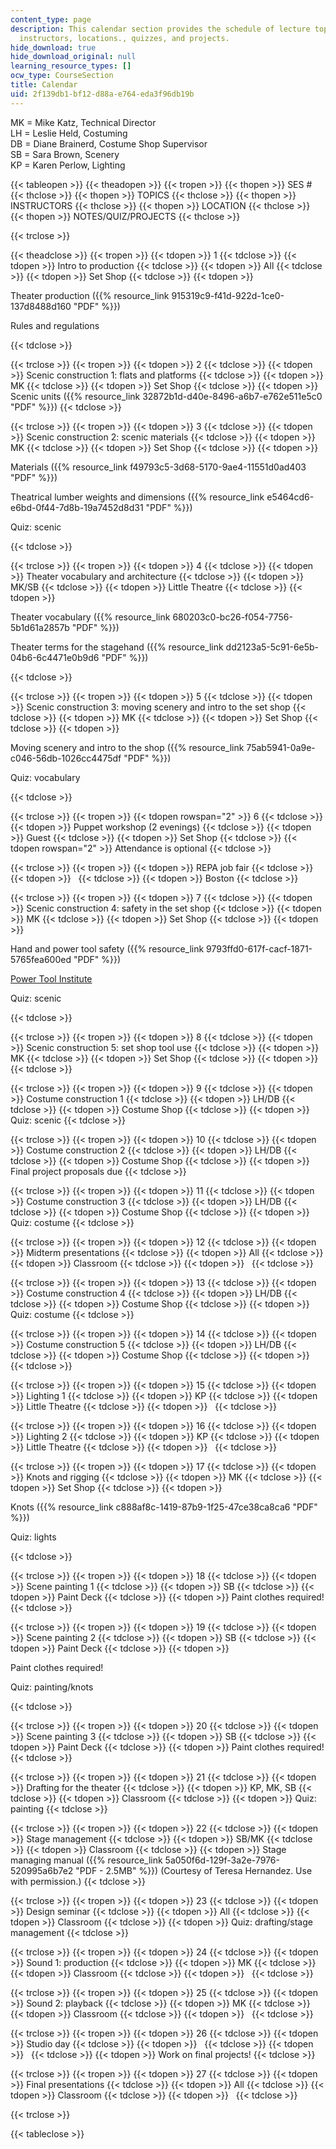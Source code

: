 ```yaml
---
content_type: page
description: This calendar section provides the schedule of lecture topics, lab hours,
  instructors, locations., quizzes, and projects.
hide_download: true
hide_download_original: null
learning_resource_types: []
ocw_type: CourseSection
title: Calendar
uid: 2f139db1-bf12-d88a-e764-eda3f96db19b
---
```


MK = Mike Katz, Technical Director  
LH = Leslie Held, Costuming  
DB = Diane Brainerd, Costume Shop Supervisor  
SB = Sara Brown, Scenery  
KP = Karen Perlow, Lighting

{{< tableopen >}}
{{< theadopen >}}
{{< tropen >}}
{{< thopen >}}
SES #
{{< thclose >}}
{{< thopen >}}
TOPICS
{{< thclose >}}
{{< thopen >}}
INSTRUCTORS
{{< thclose >}}
{{< thopen >}}
LOCATION
{{< thclose >}}
{{< thopen >}}
NOTES/QUIZ/PROJECTS
{{< thclose >}}

{{< trclose >}}

{{< theadclose >}}
{{< tropen >}}
{{< tdopen >}}
1
{{< tdclose >}}
{{< tdopen >}}
Intro to production
{{< tdclose >}}
{{< tdopen >}}
All
{{< tdclose >}}
{{< tdopen >}}
Set Shop
{{< tdclose >}}
{{< tdopen >}}


Theater production ({{% resource_link 915319c9-f41d-922d-1ce0-137d8488d160 "PDF" %}})

Rules and regulations


{{< tdclose >}}

{{< trclose >}}
{{< tropen >}}
{{< tdopen >}}
2
{{< tdclose >}}
{{< tdopen >}}
Scenic construction 1: flats and platforms
{{< tdclose >}}
{{< tdopen >}}
MK
{{< tdclose >}}
{{< tdopen >}}
Set Shop
{{< tdclose >}}
{{< tdopen >}}
Scenic units ({{% resource_link 32872b1d-d40e-8496-a6b7-e762e511e5c0 "PDF" %}})
{{< tdclose >}}

{{< trclose >}}
{{< tropen >}}
{{< tdopen >}}
3
{{< tdclose >}}
{{< tdopen >}}
Scenic construction 2: scenic materials
{{< tdclose >}}
{{< tdopen >}}
MK
{{< tdclose >}}
{{< tdopen >}}
Set Shop
{{< tdclose >}}
{{< tdopen >}}


Materials ({{% resource_link f49793c5-3d68-5170-9ae4-11551d0ad403 "PDF" %}})

Theatrical lumber weights and dimensions ({{% resource_link e5464cd6-e6bd-0f44-7d8b-19a7452d8d31 "PDF" %}})

Quiz: scenic


{{< tdclose >}}

{{< trclose >}}
{{< tropen >}}
{{< tdopen >}}
4
{{< tdclose >}}
{{< tdopen >}}
Theater vocabulary and architecture
{{< tdclose >}}
{{< tdopen >}}
MK/SB
{{< tdclose >}}
{{< tdopen >}}
Little Theatre
{{< tdclose >}}
{{< tdopen >}}


Theater vocabulary ({{% resource_link 680203c0-bc26-f054-7756-5b1d61a2857b "PDF" %}})

Theater terms for the stagehand ({{% resource_link dd2123a5-5c91-6e5b-04b6-6c4471e0b9d6 "PDF" %}})


{{< tdclose >}}

{{< trclose >}}
{{< tropen >}}
{{< tdopen >}}
5
{{< tdclose >}}
{{< tdopen >}}
Scenic construction 3: moving scenery and intro to the set shop
{{< tdclose >}}
{{< tdopen >}}
MK
{{< tdclose >}}
{{< tdopen >}}
Set Shop
{{< tdclose >}}
{{< tdopen >}}


Moving scenery and intro to the shop ({{% resource_link 75ab5941-0a9e-c046-56db-1026cc4475df "PDF" %}})

Quiz: vocabulary


{{< tdclose >}}

{{< trclose >}}
{{< tropen >}}
{{< tdopen rowspan="2" >}}
6
{{< tdclose >}}
{{< tdopen >}}
Puppet workshop (2 evenings)
{{< tdclose >}}
{{< tdopen >}}
Guest
{{< tdclose >}}
{{< tdopen >}}
Set Shop
{{< tdclose >}}
{{< tdopen rowspan="2" >}}
Attendance is optional
{{< tdclose >}}

{{< trclose >}}
{{< tropen >}}
{{< tdopen >}}
REPA job fair
{{< tdclose >}}
{{< tdopen >}}
 
{{< tdclose >}}
{{< tdopen >}}
Boston
{{< tdclose >}}

{{< trclose >}}
{{< tropen >}}
{{< tdopen >}}
7
{{< tdclose >}}
{{< tdopen >}}
Scenic construction 4: safety in the set shop
{{< tdclose >}}
{{< tdopen >}}
MK
{{< tdclose >}}
{{< tdopen >}}
Set Shop
{{< tdclose >}}
{{< tdopen >}}


Hand and power tool safety ({{% resource_link 9793ffd0-617f-cacf-1871-5765fea600ed "PDF" %}})

[Power Tool Institute](http://www.powertoolinstitute.com/)

Quiz: scenic


{{< tdclose >}}

{{< trclose >}}
{{< tropen >}}
{{< tdopen >}}
8
{{< tdclose >}}
{{< tdopen >}}
Scenic construction 5: set shop tool use
{{< tdclose >}}
{{< tdopen >}}
MK
{{< tdclose >}}
{{< tdopen >}}
Set Shop
{{< tdclose >}}
{{< tdopen >}}
 
{{< tdclose >}}

{{< trclose >}}
{{< tropen >}}
{{< tdopen >}}
9
{{< tdclose >}}
{{< tdopen >}}
Costume construction 1
{{< tdclose >}}
{{< tdopen >}}
LH/DB
{{< tdclose >}}
{{< tdopen >}}
Costume Shop
{{< tdclose >}}
{{< tdopen >}}
Quiz: scenic
{{< tdclose >}}

{{< trclose >}}
{{< tropen >}}
{{< tdopen >}}
10
{{< tdclose >}}
{{< tdopen >}}
Costume construction 2
{{< tdclose >}}
{{< tdopen >}}
LH/DB
{{< tdclose >}}
{{< tdopen >}}
Costume Shop
{{< tdclose >}}
{{< tdopen >}}
Final project proposals due
{{< tdclose >}}

{{< trclose >}}
{{< tropen >}}
{{< tdopen >}}
11
{{< tdclose >}}
{{< tdopen >}}
Costume construction 3
{{< tdclose >}}
{{< tdopen >}}
LH/DB
{{< tdclose >}}
{{< tdopen >}}
Costume Shop
{{< tdclose >}}
{{< tdopen >}}
Quiz: costume
{{< tdclose >}}

{{< trclose >}}
{{< tropen >}}
{{< tdopen >}}
12
{{< tdclose >}}
{{< tdopen >}}
Midterm presentations
{{< tdclose >}}
{{< tdopen >}}
All
{{< tdclose >}}
{{< tdopen >}}
Classroom
{{< tdclose >}}
{{< tdopen >}}
 
{{< tdclose >}}

{{< trclose >}}
{{< tropen >}}
{{< tdopen >}}
13
{{< tdclose >}}
{{< tdopen >}}
Costume construction 4
{{< tdclose >}}
{{< tdopen >}}
LH/DB
{{< tdclose >}}
{{< tdopen >}}
Costume Shop
{{< tdclose >}}
{{< tdopen >}}
Quiz: costume
{{< tdclose >}}

{{< trclose >}}
{{< tropen >}}
{{< tdopen >}}
14
{{< tdclose >}}
{{< tdopen >}}
Costume construction 5
{{< tdclose >}}
{{< tdopen >}}
LH/DB
{{< tdclose >}}
{{< tdopen >}}
Costume Shop
{{< tdclose >}}
{{< tdopen >}}
 
{{< tdclose >}}

{{< trclose >}}
{{< tropen >}}
{{< tdopen >}}
15
{{< tdclose >}}
{{< tdopen >}}
Lighting 1
{{< tdclose >}}
{{< tdopen >}}
KP
{{< tdclose >}}
{{< tdopen >}}
Little Theatre
{{< tdclose >}}
{{< tdopen >}}
 
{{< tdclose >}}

{{< trclose >}}
{{< tropen >}}
{{< tdopen >}}
16
{{< tdclose >}}
{{< tdopen >}}
Lighting 2
{{< tdclose >}}
{{< tdopen >}}
KP
{{< tdclose >}}
{{< tdopen >}}
Little Theatre
{{< tdclose >}}
{{< tdopen >}}
 
{{< tdclose >}}

{{< trclose >}}
{{< tropen >}}
{{< tdopen >}}
17
{{< tdclose >}}
{{< tdopen >}}
Knots and rigging
{{< tdclose >}}
{{< tdopen >}}
MK
{{< tdclose >}}
{{< tdopen >}}
Set Shop
{{< tdclose >}}
{{< tdopen >}}


Knots ({{% resource_link c888af8c-1419-87b9-1f25-47ce38ca8ca6 "PDF" %}})

Quiz: lights


{{< tdclose >}}

{{< trclose >}}
{{< tropen >}}
{{< tdopen >}}
18
{{< tdclose >}}
{{< tdopen >}}
Scene painting 1
{{< tdclose >}}
{{< tdopen >}}
SB
{{< tdclose >}}
{{< tdopen >}}
Paint Deck
{{< tdclose >}}
{{< tdopen >}}
Paint clothes required!
{{< tdclose >}}

{{< trclose >}}
{{< tropen >}}
{{< tdopen >}}
19
{{< tdclose >}}
{{< tdopen >}}
Scene painting 2
{{< tdclose >}}
{{< tdopen >}}
SB
{{< tdclose >}}
{{< tdopen >}}
Paint Deck
{{< tdclose >}}
{{< tdopen >}}


Paint clothes required!

Quiz: painting/knots


{{< tdclose >}}

{{< trclose >}}
{{< tropen >}}
{{< tdopen >}}
20
{{< tdclose >}}
{{< tdopen >}}
Scene painting 3
{{< tdclose >}}
{{< tdopen >}}
SB
{{< tdclose >}}
{{< tdopen >}}
Paint Deck
{{< tdclose >}}
{{< tdopen >}}
Paint clothes required!
{{< tdclose >}}

{{< trclose >}}
{{< tropen >}}
{{< tdopen >}}
21
{{< tdclose >}}
{{< tdopen >}}
Drafting for the theater
{{< tdclose >}}
{{< tdopen >}}
KP, MK, SB
{{< tdclose >}}
{{< tdopen >}}
Classroom
{{< tdclose >}}
{{< tdopen >}}
Quiz: painting
{{< tdclose >}}

{{< trclose >}}
{{< tropen >}}
{{< tdopen >}}
22
{{< tdclose >}}
{{< tdopen >}}
Stage management
{{< tdclose >}}
{{< tdopen >}}
SB/MK
{{< tdclose >}}
{{< tdopen >}}
Classroom
{{< tdclose >}}
{{< tdopen >}}
Stage managing manual ({{% resource_link 5a050f6d-129f-3a2e-7976-520995a6b7e2 "PDF - 2.5MB" %}}) (Courtesy of Teresa Hernandez. Use with permission.)
{{< tdclose >}}

{{< trclose >}}
{{< tropen >}}
{{< tdopen >}}
23
{{< tdclose >}}
{{< tdopen >}}
Design seminar
{{< tdclose >}}
{{< tdopen >}}
All
{{< tdclose >}}
{{< tdopen >}}
Classroom
{{< tdclose >}}
{{< tdopen >}}
Quiz: drafting/stage management
{{< tdclose >}}

{{< trclose >}}
{{< tropen >}}
{{< tdopen >}}
24
{{< tdclose >}}
{{< tdopen >}}
Sound 1: production
{{< tdclose >}}
{{< tdopen >}}
MK
{{< tdclose >}}
{{< tdopen >}}
Classroom
{{< tdclose >}}
{{< tdopen >}}
 
{{< tdclose >}}

{{< trclose >}}
{{< tropen >}}
{{< tdopen >}}
25
{{< tdclose >}}
{{< tdopen >}}
Sound 2: playback
{{< tdclose >}}
{{< tdopen >}}
MK
{{< tdclose >}}
{{< tdopen >}}
Classroom
{{< tdclose >}}
{{< tdopen >}}
 
{{< tdclose >}}

{{< trclose >}}
{{< tropen >}}
{{< tdopen >}}
26
{{< tdclose >}}
{{< tdopen >}}
Studio day
{{< tdclose >}}
{{< tdopen >}}
 
{{< tdclose >}}
{{< tdopen >}}
 
{{< tdclose >}}
{{< tdopen >}}
Work on final projects!
{{< tdclose >}}

{{< trclose >}}
{{< tropen >}}
{{< tdopen >}}
27
{{< tdclose >}}
{{< tdopen >}}
Final presentations
{{< tdclose >}}
{{< tdopen >}}
All
{{< tdclose >}}
{{< tdopen >}}
Classroom
{{< tdclose >}}
{{< tdopen >}}
 
{{< tdclose >}}

{{< trclose >}}

{{< tableclose >}}